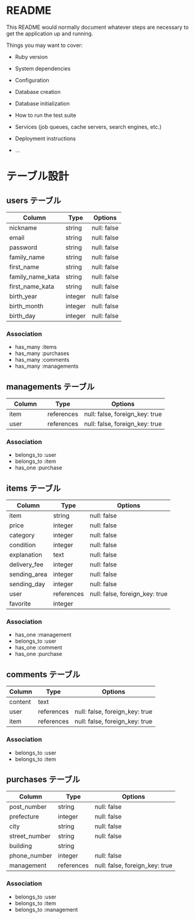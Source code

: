 # README

This README would normally document whatever steps are necessary to get the
application up and running.

Things you may want to cover:

* Ruby version

* System dependencies

* Configuration

* Database creation

* Database initialization

* How to run the test suite

* Services (job queues, cache servers, search engines, etc.)

* Deployment instructions

* ...

# テーブル設計

## users テーブル

| Column           | Type    | Options     |
| ---------------- | ------- | ----------- |
| nickname         | string  | null: false |  ## ニックネーム
| email            | string  | null: false |  ## eメール
| password         | string  | null: false |  ## パスワード
| family_name      | string  | null: false |  ## 苗字
| first_name       | string  | null: false |  ## 名前
| family_name_kata | string  | null: false |  ## ミョウジ
| first_name_kata  | string  | null: false |  ## ナマエ
| birth_year       | integer | null: false |  ## 生年月日（年）
| birth_month      | integer | null: false |  ## 生年月日（月）
| birth_day        | integer | null: false |  ## 生年月日（日）

### Association

- has_many :items
- has_many :purchases
- has_many :comments
- has_many :managements


## managements テーブル

| Column    | Type       | Options                        |
|-----------|------------|--------------------------------|
| item      | references | null: false, foreign_key: true |  ## 商品
| user 　　　| references | null: false, foreign_key: true |  ## 出品者

### Association

- belongs_to :user
- belongs_to :item
- has_one    :purchase


## items テーブル

| Column       | Type       | Options                        |
| ------------ | ---------- | ------------------------------ |
| item         | string     | null: false                    |  ## 商品名
| price        | integer    | null: false                    |  ## 値段
| category     | integer    | null: false                    |  ## カテゴリー
| condition    | integer    | null: false                    |  ## 商品状態
| explanation  | text       | null: false                    |  ## 商品説明
| delivery_fee | integer    | null: false                    |  ## 発送料負担
| sending_area | integer    | null: false                    |  ## 発送元地域
| sending_day  | integer    | null: false                    |  ## 発送目安
| user         | references | null: false, foreign_key: true |  ## 出品者ID
| favorite     | integer    |                                |  ## お気に入り

### Association

- has_one    :management
- belongs_to :user
- has_one    :comment
- has_one    :purchase


## comments テーブル

| Column  | Type       | Options                        |
| ------- | ---------- | ------------------------------ |
| content | text       |                                |  ## コメント
| user    | references | null: false, foreign_key: true |  ## ユーザーID
| item    | references | null: false, foreign_key: true |  ## アイテムID

### Association

- belongs_to :user
- belongs_to :item


## purchases テーブル

| Column          | Type       | Options                        |
| --------------- | ---------- | ------------------------------ |
| post_number     | string     | null: false                    |  ## 郵便番号
| prefecture      | integer    | null: false                    |  ## 県
| city            | string     | null: false                    |  ## 市町村
| street_number   | string     | null: false                    |  ## 番地
| building        | string     |                                |  ## 建物
| phone_number    | integer    | null: false                    |  ## 電話番号
| management      | references | null: false, foreign_key: true |  ## 管理テーブル

### Association

- belongs_to :user
- belongs_to :item
- belongs_to :management
